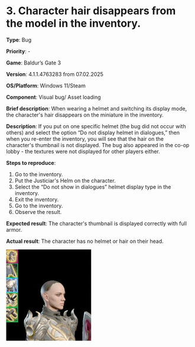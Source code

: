 # 3. Character hair disappears from the model in the inventory.

**Type**: Bug

**Priority**: -

**Game**: Baldur’s Gate 3

**Version**: 4.1.1.4763283 from 07.02.2025

**OS/Platform**: Windows 11/Steam

**Component**: Visual bug/ Asset loading

**Brief description**: When wearing a helmet and switching its display mode, the character's hair disappears on the miniature in the inventory. 

**Description**: If you put on one specific helmet (the bug did not occur with others) and select the option “Do not display helmet in dialogues,” then when you re-enter the inventory, you will see that the hair on the character's thumbnail is not displayed. The bug also appeared in the co-op lobby - the textures were not displayed for other players either. 

**Steps to reproduce**:
1. Go to the inventory.
2. Put the Justiciar's Helm on the character.
3. Select the “Do not show in dialogues” helmet display type in the inventory.
4. Exit the inventory. 
5. Go to the inventory. 
6. Observe the result.

**Expected result**: The character's thumbnail is displayed correctly with full armor.

**Actual result**: The character has no helmet or hair on their head.

![Bug's picture](../screenshots/bug3.png)
